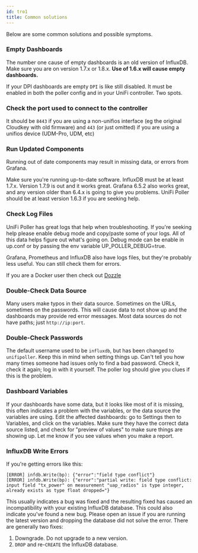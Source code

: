 ```yaml
---
id: tro1
title: Common solutions
---
```


Below are some common solutions and possible symptoms.

### Empty Dashboards

The number one cause of empty dashboards is an old version of InfluxDB. Make sure you are on version 1.7.x or 1.8.x. **Use of 1.6.x will cause empty dashboards.**

If your DPI dashboards are empty `DPI` is like still disabled. It must be enabled in both the poller config and in your UniFi controller. Two spots.

### Check the port used to connect to the controller

It should be `8443` if you are using a non-unifios interface (eg the original Cloudkey with old firmware) and `443` (or just omitted) if you are using a unifios device (UDM-Pro, UDM, etc)

### Run Updated Components

Running out of date components may result in missing data, or errors from Grafana.

Make sure you're running up-to-date software. InfluxDB must be at least 1.7.x. Version 1.7.9 is out and it works great. Grafana 6.5.2 also works great, and any version older than 6.4.x is going to give you problems. UniFi Poller should be at least version 1.6.3 if you are seeking help.

### Check Log Files

UniFi Poller has great logs that help when troubleshooting. If you're seeking help please enable debug mode and copy/paste some of your logs. All of this data helps figure out what's going on. Debug mode can be enable in up.conf or by passing the env variable UP_POLLER_DEBUG=true.

Grafana, Prometheus and InfluxDB also have logs files, but they're probably less useful. You can still check them for errors.

If you are a Docker user then check out [Dozzle](https://dozzle.dev/)

### Double-Check Data Source

Many users make typos in their data source. Sometimes on the URLs, sometimes on the passwords. This will cause data to not show up and the dashboards may provide red error messages. Most data sources do not have paths; just `http://ip:port`.

### Double-Check Passwords

The default username used to be `influxdb`, but has been changed to `unifipoller`. Keep this in mind when setting things up. Can't tell you how many times someone had issues only to find a bad password. Check it, check it again; log in with it yourself. The poller log should give you clues if this is the problem.

### Dashboard Variables

If your dashboards have some data, but it looks like most of it is missing, this often indicates a problem with the variables, or the data source the variables are using. Edit the affected dashboards: go to Settings then to Variables, and click on the variables. Make sure they have the correct data source listed, and check for "preview of values" to make sure things are showing up. Let me know if you see values when you make a report.

### InfluxDB Write Errors

If you're getting errors like this:
```
[ERROR] infdb.Write(bp): {"error":"field type conflict"}
[ERROR] infdb.Write(bp): {"error":"partial write: field type conflict: input field "tx_power" on measurement "uap_radios" is type integer, already exists as type float dropped="}
```
This usually indicates a bug was fixed and the resulting fixed has caused an incompatibility with your existing InfluxDB database. This could also indicate you've found a new bug. Please open an issue if you are running the latest version and dropping the database did not solve the error. There are generally two fixes:

1. Downgrade. Do not upgrade to a new version.
2. `DROP` and re-`CREATE` the InfluxDB database.
